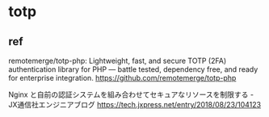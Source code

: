 # totp


## ref

remotemerge/totp-php: Lightweight, fast, and secure TOTP (2FA) authentication library for PHP — battle tested, dependency free, and ready for enterprise integration. https://github.com/remotemerge/totp-php

Nginx と自前の認証システムを組み合わせてセキュアなリソースを制限する - JX通信社エンジニアブログ https://tech.jxpress.net/entry/2018/08/23/104123

